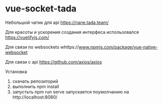 # vue-socket-tada
Небольшой чатик для api https://nane.tada.team/

Для красоты и ускорения создания интерфеса использовался https://vuetifyjs.com/

Для связи по websockets whttps://www.npmjs.com/package/vue-native-websocket

Для связи с api https://github.com/axios/axios


Установка 
1. скачать репозиторий 
2. выполнить npm install
3. запустьть npm run serve 
запускается поумолчанию на http://localhost:8080/
